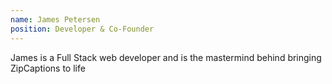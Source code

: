 ```yaml
---
name: James Petersen
position: Developer & Co-Founder
---
```


James is a Full Stack web developer and is the mastermind behind bringing ZipCaptions to life
